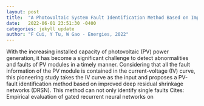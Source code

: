 ```yaml
---
layout: post
title:  "A Photovoltaic System Fault Identification Method Based on Improved Deep Residual Shrinkage Networks"
date:   2022-06-01 23:51:30 -0400
categories: jekyll update
author: "F Cui, Y Tu, W Gao - Energies, 2022"
---
```

With the increasing installed capacity of photovoltaic (PV) power generation, it has become a significant challenge to detect abnormalities and faults of PV modules in a timely manner. Considering that all the fault information of the PV module is contained in the current-voltage (IV) curve, this pioneering study takes the IV curve as the input and proposes a PV-fault identification method based on improved deep residual shrinkage networks (DRSN). This method can not only identify single faults  Cites: Empirical evaluation of gated recurrent neural networks on